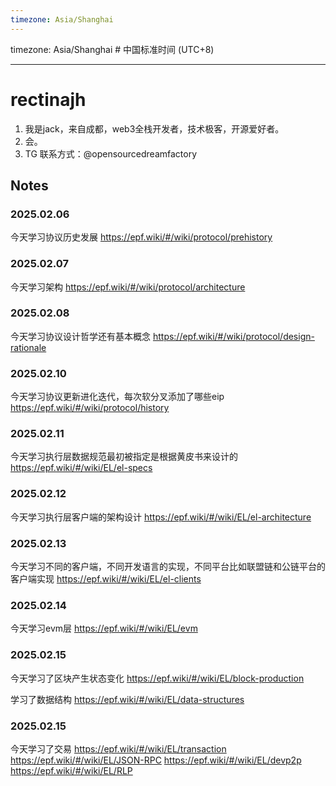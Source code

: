 ```yaml
---
timezone: Asia/Shanghai
---
```


timezone: Asia/Shanghai # 中国标准时间 (UTC+8)

---

# rectinajh

1. 我是jack，来自成都，web3全栈开发者，技术极客，开源爱好者。
2. 会。
3. TG 联系方式：@opensourcedreamfactory

## Notes

<!-- Content_START -->

### 2025.02.06

今天学习协议历史发展
https://epf.wiki/#/wiki/protocol/prehistory

### 2025.02.07

今天学习架构
https://epf.wiki/#/wiki/protocol/architecture

### 2025.02.08
今天学习协议设计哲学还有基本概念
https://epf.wiki/#/wiki/protocol/design-rationale

### 2025.02.10
今天学习协议更新进化迭代，每次软分叉添加了哪些eip
https://epf.wiki/#/wiki/protocol/history
### 2025.02.11
今天学习执行层数据规范最初被指定是根据黄皮书来设计的
https://epf.wiki/#/wiki/EL/el-specs

### 2025.02.12
今天学习执行层客户端的架构设计
https://epf.wiki/#/wiki/EL/el-architecture

### 2025.02.13
今天学习不同的客户端，不同开发语言的实现，不同平台比如联盟链和公链平台的客户端实现
https://epf.wiki/#/wiki/EL/el-clients

### 2025.02.14
今天学习evm层
https://epf.wiki/#/wiki/EL/evm

### 2025.02.15
今天学习了区块产生状态变化
https://epf.wiki/#/wiki/EL/block-production

学习了数据结构
https://epf.wiki/#/wiki/EL/data-structures
### 2025.02.15

今天学习了交易
https://epf.wiki/#/wiki/EL/transaction
https://epf.wiki/#/wiki/EL/JSON-RPC
https://epf.wiki/#/wiki/EL/devp2p
https://epf.wiki/#/wiki/EL/RLP
<!-- Content_END -->
